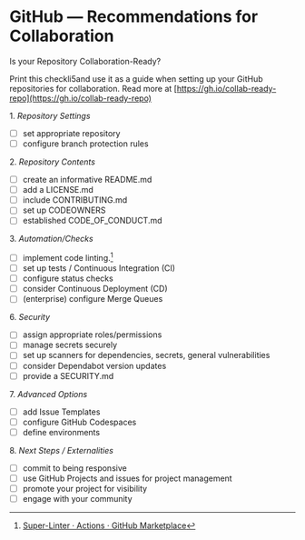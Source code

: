 # GitHub — Recommendations for Collaboration 

Is your Repository Collaboration-Ready?

Print this checkli5and use it as a guide when setting up your GitHub repositories for collaboration. Read more at [https://gh.io/collab-ready-repo](https://gh.io/collab-ready-repo)

1\. *Repository Settings*
- [ ] set appropriate repository
- [ ] configure branch protection rules

2\. *Repository Contents*
- [ ] create an informative README.md
- [ ] add a LICENSE.md
- [ ] include CONTRIBUTING.md
- [ ] set up CODEOWNERS
- [ ] established CODE_OF_CONDUCT.md

3\. *Automation/Checks*
- [ ] implement code linting.[^31] 
- [ ] set up tests / Continuous Integration (CI)
- [ ] configure status checks 
- [ ] consider Continuous Deployment (CD)
- [ ] (enterprise) configure Merge Queues 

6\. *Security*
- [ ] assign appropriate roles/permissions 
- [ ] manage secrets securely 
- [ ] set up scanners for dependencies, secrets, general vulnerabilities 
- [ ] consider Dependabot version updates 
- [ ] provide a SECURITY.md

7\. *Advanced Options*
- [ ] add Issue Templates 
- [ ] configure GitHub Codespaces 
- [ ] define environments

8\. *Next Steps / Externalities*
- [ ] commit to being responsive 
- [ ] use GitHub Projects and issues for project management 
- [ ] promote your project for visibility 
- [ ] engage with your community 

[^31]: [Super-Linter · Actions · GitHub Marketplace](https://github.com/marketplace/actions/super-linter )